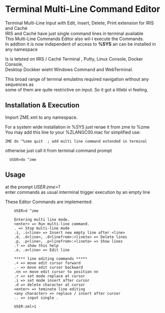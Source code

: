 # Terminal Multi-Line Command Editor #
Terminal Multi-Line Input with Edit, Insert, Delete, Print extension for IRIS and Caché   
IRIS and Caché have just single command lines in terminal available   
This Multi-Line Commands Editor also wil-l execute the Commands.  
In addtion it is now independent of access to __%SYS__ an can be installed in any namespace   

Is is tetsted on IRIS / Caché Terminal , Putty, Linux Console, Docker Console,  
Desktop Dockker wieht Windows Command and WebTerminal.  

This broad range of termnal emulatins required navigation without any <ESC> sequences as  
some of them are quite restrictive on input. So it got a litlebi vi feeling.  
  
## Installation & Execution ##  
Import ZME.xml to any namespace.  

For a system wide installation in  %SYS just renae it from zme to %zme  
You may add this line to your %ZLANGC00.mac for simplified use:  
~~~
ZME do ^%zme quit  ; add multi line command extended in terminal  
~~~

otherwise just call it from terminal command prompt
~~~  
  USER>do ^zme
~~~

## Usage ##
at the prompt _USER:zme>1_  
enter commands as usual interminal 
trigger execution by an empty line  

These Editor Commands are implemented:  

~~~
    USER>d ^zme
 
    Entering multi line mode.
    <enter> => Run multi-line command.
    . => Stop multi-line mode
    .i, .i<line> => Insert new empty line after <line>
    .d, .d<line>, .d<linefrom>:<lineto> => Delete lines
    .p, .p<line>, .p<linefrom>:<lineto> => Show lines
    .? => show this help
    .e, .e<line> => Edit line

    ***** line editing commands *****
    .+ => move edit cursor forward
    .- => move edit cursor backward
    .nn => move edit cursor to position nn
    .r => set mode replace at cursor
    .i => set mode insert after cursor
    .d => delete character at cursor
    <enter> => teminate line editing
    <any character> => replace / insert after cursor
    .. => input single .

    USER:zml>1
~~~
